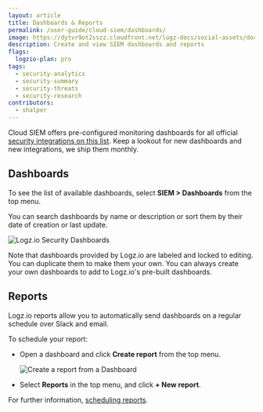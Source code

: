 ```yaml
---
layout: article
title: Dashboards & Reports
permalink: /user-guide/cloud-siem/dashboards/
image: https://dytvr9ot2sszz.cloudfront.net/logz-docs/social-assets/docs-social.jpg
description: Create and view SIEM dashboards and reports
flags:
  logzio-plan: pro
tags:
  - security-analytics
  - security-summary
  - security-threats
  - security-research
contributors:
  - shalper
---
```


Cloud SIEM offers pre-configured monitoring dashboards for all official [security integrations on this list](/user-guide/cloud-siem/integrations). Keep a lookout for new dashboards and new integrations, we ship them monthly.

## Dashboards

To see the list of available dashboards, select **SIEM > Dashboards** from the top menu.

You can search dashboards by name or description or sort them by their date of creation or last update.

![Logz.io Security Dashboards](https://dytvr9ot2sszz.cloudfront.net/logz-docs/siem/security-dashboards-new-nav.png)

Note that dashboards provided by Logz.io are labeled and locked to editing. You can duplicate them to make them your own.
You can always create your own dashboards to add to Logz.io's pre-built dashboards.

## Reports

Logz.io reports allow you to automatically send dashboards on a regular schedule over Slack and email.

To schedule your report:

* Open a dashboard and click **Create report** from the top menu.

  ![Create a report from a Dashboard](https://dytvr9ot2sszz.cloudfront.net/whats-new-announcements/1-click-report1.png)

* Select **Reports** in the top menu, and click **+ New report**.

For further information, [scheduling reports](/user-guide/reports/).
